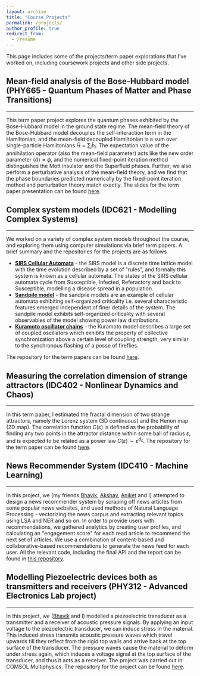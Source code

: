 ```yaml
---
layout: archive
title: "Course Projects"
permalink: /projects/
author_profile: true
redirect_from:
  - /resume
---
```


This page includes some of the projects/term paper explorations that I've worked on, including coursework projects and other side projects.

## Mean-field analysis of the Bose-Hubbard model (PHY665 - Quantum Phases of Matter and Phase Transitions) 
-----
This term paper project explores the quantum phases exhibited by the Bose-Hubbard model in the ground state regime. The mean-field theory of the Bose-Hubbard model decouples the self-interaction term in the Hamiltonian, and the mean-field decoupled Hamiltonian is a sum over single-particle Hamiltonians $\hat{H} = \sum_i \hat{h}_i$. The expectation value of the annihilation operator (also the mean-field parameter) acts like the new order parameter $\langle \hat{a} \rangle = \phi$, and the numerical fixed-point iteration method distinguishes the Mott insulator and the Superfluid phases. Further, we also perform a perturbative analysis of the mean-field theory, and we find that the phase boundaries predicted numerically by the fixed-point iteration method and perturbation theory match exactly. The slides for the term paper presentation can be found [here](https://github.com/kunal1729verma/idc621-modelling_complex_systems/tree/master/SIRS).


## Complex system models (IDC621 - Modelling Complex Systems) 
-----
We worked on a variety of complex system models throughout the course, and exploring them using computer simulations via brief term papers. A brief summary and the repositories for the projects are as follows
* [**SIRS Cellular Automata**](https://github.com/kunal1729verma/idc621-modelling_complex_systems/tree/master/SIRS) - the SIRS model is a discrete time lattice model with the time evolution described by a set of "rules", and formally this system is known as a cellular automata. The states of the SIRS cellular automata cycle from Susceptible, Infected, Referactory and back to Susceptible, modelling a disease spread in a population.
* [**Sandpile model**](https://github.com/kunal1729verma/idc621-modelling_complex_systems/tree/master/Sandpile) - the sandpile models are an example of cellular automata exhibiting self-organized criticality i.e. several characteristic features emerged independent of finer details of the system. The sandpile model exhibits self-organized criticality with several observables of the model showing power law distributions.
* [**Kuramoto oscillator chains**](https://github.com/kunal1729verma/idc621-modelling_complex_systems/tree/master/Kuramoto) - the Kuramoto model describes a large set of coupled oscillators which exhibits the property of collective synchronization above a certain level of coupling strength, very similar to the synchronous flashing of a posse of fireflies.<br>

The repository for the term papers can be found [here](https://github.com/kunal1729verma/idc621-modelling_complex_systems).

## Measuring the correlation dimension of strange attractors (IDC402 - Nonlinear Dynamics and Chaos)
-----
In this term paper, I estimated the fractal dimension of two strange attractors, namely the Lorenz system (3D continuous) and the Henon map (2D map). The correlation function $C(\varepsilon)$ is defined as the probability of finding any two points in the attractor distance within some ball of radius $\varepsilon$, and is expected to be related as a power law $C(\varepsilon) \sim \varepsilon^{d_c}$. The repository for the term paper can be found [here](https://github.com/kunal1729verma/idc402-nonlinear_dynamics_and_chaos).

## News Recommender System (IDC410 - Machine Learning) 
-----
In this project, we (my friends [Bhavik](https://github.com/bhavikorange), [Akshay](https://github.com/20akshay00), [Aniket](https://github.com/aniket-sharma-768) and I) attempted to design a news recommender system by scraping off news articles from some popular news websites, and used methods of Natural Language Processing - vectorizing the news corpus and extracting relevant topics using LSA and NER and so on. In order to provide users with recommendations, we gathered analytics by creating user profiles, and calculating an "engagement score" for each read article to recommend the next set of articles. We use a combination of content-based and collaborative-based recommendations to generate the news feed for each user. All the relevant code, including the final API and the report can be found in [this repository](https://github.com/20akshay00/News-Recommender-System).

## Modelling Piezoelectric devices both as transmitters and receivers (PHY312 - Advanced Electronics Lab project)
-----
In this project, we ([Bhavik](https://github.com/bhavikorange) and I) modelled a piezoelectric transducer as a transmitter and a receiver of acoustic pressure signals. By applying an input voltage to the piezoelectric transducer, we can induce stress in the material. This induced stress transmits acoustic pressure waves which travel upwards till they reflect from the rigid top walls and arrive back at the top surface of the transducer. The pressure waves cause the material to deform under stress again, which induces a voltage signal at the top surface of the transducer, and thus it acts as a receiver. The project was carried out in COMSOL Multiphysics. The repository for the project can be found [here](https://github.com/kunal1729verma/phy312-electronics_lab_project).

